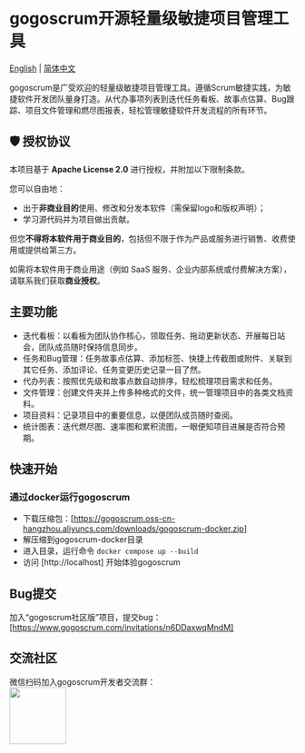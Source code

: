 # gogoscrum开源轻量级敏捷项目管理工具

[English](README.md) | [简体中文](README.zh-CN.md)

gogoscrum是广受欢迎的轻量级敏捷项目管理工具。遵循Scrum敏捷实践，为敏捷软件开发团队量身打造。从代办事项列表到迭代任务看板、故事点估算、Bug跟踪、项目文件管理和燃尽图报表，轻松管理敏捷软件开发流程的所有环节。

## 🛡️ 授权协议

本项目基于 **Apache License 2.0** 进行授权，并附加以下限制条款。

您可以自由地：

- 出于**非商业目的**使用、修改和分发本软件（需保留logo和版权声明）；
- 学习源代码并为项目做出贡献。

但您**不得将本软件用于商业目的**，包括但不限于作为产品或服务进行销售、收费使用或提供给第三方。

如需将本软件用于商业用途（例如 SaaS 服务、企业内部系统或付费解决方案），请联系我们获取**商业授权**。

## 主要功能

- 迭代看板：以看板为团队协作核心，领取任务、拖动更新状态、开展每日站会，团队成员随时保持信息同步。
- 任务和Bug管理：任务故事点估算、添加标签、快捷上传截图或附件、关联到其它任务、添加评论、任务变更历史记录一目了然。
- 代办列表：按照优先级和故事点数自动排序，轻松梳理项目需求和任务。
- 文件管理：创建文件夹并上传多种格式的文件，统一管理项目中的各类文档资料。
- 项目资料：记录项目中的重要信息，以便团队成员随时查阅。
- 统计图表：迭代燃尽图、速率图和累积流图，一眼便知项目进展是否符合预期。

## 快速开始

### 通过docker运行gogoscrum

- 下载压缩包：[https://gogoscrum.oss-cn-hangzhou.aliyuncs.com/downloads/gogoscrum-docker.zip]
- 解压缩到gogoscrum-docker目录
- 进入目录，运行命令 `docker compose up --build`
- 访问 [http://localhost] 开始体验gogoscrum

## Bug提交

加入“gogoscrum社区版”项目，提交bug：[https://www.gogoscrum.com/invitations/n6DDaxwqMndM]

## 交流社区

微信扫码加入gogoscrum开发者交流群：\
<img src="https://gogoscrum.oss-cn-hangzhou.aliyuncs.com/materials/wechat-qr-dev-group.png" width="100">